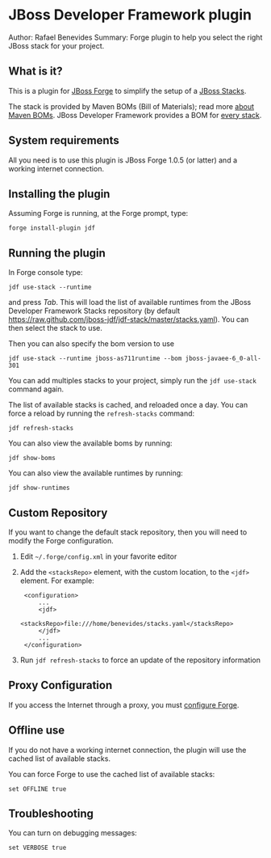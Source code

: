 JBoss Developer Framework plugin
=======
Author: Rafael Benevides
Summary: Forge plugin to help you select the right JBoss stack for your project.


What is it?
-----------

This is a plugin for [JBoss Forge](http://jboss.org/forge) to simplify the setup of a [JBoss Stacks](http://www.jboss.org/jdf/stack/stacks).

The stack is provided by Maven BOMs (Bill of Materials); read more [about Maven BOMs](http://maven.apache.org/guides/introduction/introduction-to-dependency-mechanism.html). JBoss Developer Framework provides a BOM for [every stack](http://www.jboss.org/jdf/stack/jboss-bom/).


System requirements
-------------------

All you need is to use this plugin is JBoss Forge 1.0.5 (or latter) and a working internet connection.


Installing the plugin
---------------------

Assuming Forge is running, at the Forge prompt, type:

    forge install-plugin jdf


Running the plugin
-------------------

In Forge console type:

    jdf use-stack --runtime

and press _Tab_. This will load the list of available runtimes from the JBoss Developer Framework Stacks repository (by default <https://raw.github.com/jboss-jdf/jdf-stack/master/stacks.yaml>). You can then select the stack to use.

Then you can also specify the bom version to use

    jdf use-stack --runtime jboss-as711runtime --bom jboss-javaee-6_0-all-301

You can add multiples stacks to your project, simply run the `jdf use-stack` command again.

The list of available stacks is cached, and reloaded once a day. You can force a reload by running the `refresh-stacks` command:

    jdf refresh-stacks

You can also view the available boms by running:

    jdf show-boms

You can also view the available runtimes by running:

    jdf show-runtimes

Custom Repository
-----------------

If you want to change the default stack repository, then you will need to modify the Forge configuration.

1. Edit `~/.forge/config.xml` in your favorite editor
2. Add the `<stacksRepo>` element, with the custom location, to the `<jdf>` element. For example:  

        <configuration> 
            ...
            <jdf> 
                <stacksRepo>file:///home/benevides/stacks.yaml</stacksRepo> 
            </jdf>
            ... 
        </configuration> 

3. Run `jdf refresh-stacks` to force an update of the repository information

Proxy Configuration
-------------------
If you access the Internet through a proxy, you must [configure Forge](https://docs.jboss.org/author/display/FORGE/Configure+HTTP+Proxy).

Offline use
------------

If you do not have a working internet connection, the plugin will use the cached list of available stacks.

You can force Forge to use the cached list of available stacks:  

    set OFFLINE true


Troubleshooting
---------------

You can turn on debugging messages:   
   
    set VERBOSE true


